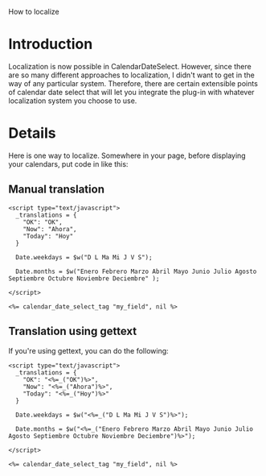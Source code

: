 How to localize

# Introduction #

Localization is now possible in CalendarDateSelect.  However, since there are so many different approaches to localization, I didn't want to get in the way of any particular system.  Therefore, there are certain extensible points of calendar date select that will let you integrate the plug-in with whatever localization system you choose to use.

# Details #

Here is one way to localize.  Somewhere in your page, before displaying your calendars, put code in like this:

## Manual translation ##
```
<script type="text/javascript">
  _translations = {
    "OK": "OK",
    "Now": "Ahora",
    "Today": "Hoy"
  }

  Date.weekdays = $w("D L Ma Mi J V S");

  Date.months = $w("Enero Febrero Marzo Abril Mayo Junio Julio Agosto Septiembre Octubre Noviembre Deciembre" );
  
</script>

<%= calendar_date_select_tag "my_field", nil %>
```

## Translation using gettext ##

If you're using gettext, you can do the following:

```
<script type="text/javascript">
  _translations = {
    "OK": "<%=_("OK")%>",
    "Now": "<%=_("Ahora")%>",
    "Today": "<%=_("Hoy")%>"
  }

  Date.weekdays = $w("<%=_("D L Ma Mi J V S")%>");

  Date.months = $w("<%=_("Enero Febrero Marzo Abril Mayo Junio Julio Agosto Septiembre Octubre Noviembre Deciembre")%>");
  
</script>

<%= calendar_date_select_tag "my_field", nil %>
```